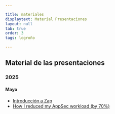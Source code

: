 ```yaml
---

title: materiales
displaytext: Material Presentaciones
layout: null
tab: true
order: 3
tags: logroño

---
```


## Material de las presentaciones

### 2025

#### Mayo

* [Introducción a Zap](assets/presentaciones/Introducción%20a%20ZAP.pdf)
* [How I reduced my AppSec workload (by 70%)](https://github.com/smithy-security/smithy/blob/main/docs/presentations/OWASP_Logrono_Chapter_2025.pdf)
